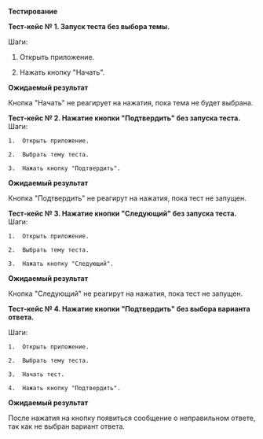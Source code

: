 **Тестирование**

**Тест-кейс № 1. Запуск теста без выбора темы.**

Шаги:

1.	Открыть приложение.

2.	Нажать кнопку "Начать".

**Ожидаемый результат**

Кнопка "Начать" не реагирует на нажатия, пока тема не будет выбрана.

**Тест-кейс № 2. Нажатие кнопки "Подтвердить" без запуска теста.**
Шаги:

	1.	Открыть приложение.

	2.	Выбрать тему теста.

	3.	Нажать кнопку "Подтвердить".

**Ожидаемый результат**

Кнопка "Подтвердить" не реагирут на нажатия, пока тест не запущен.

**Тест-кейс № 3. Нажатие кнопки "Следующий" без запуска теста.**
Шаги:

	1.	Открыть приложение.

	2.	Выбрать тему теста.

	3.	Нажать кнопку "Следующий".

**Ожидаемый результат**

Кнопка "Следующий" не реагирут на нажатия, пока тест не запущен.

**Тест-кейс № 4. Нажатие кнопки "Подтвердить" без выбора варианта ответа.**

Шаги:
	
	1.	Открыть приложение.
	
	2.	Выбрать тему теста.
	
	3.	Начать тест.
	
	4.	Нажать кнопку "Подтвердить".

**Ожидаемый результат**

После нажатия на кнопку появиться сообщение о неправильном ответе, так как не выбран вариант ответа.
